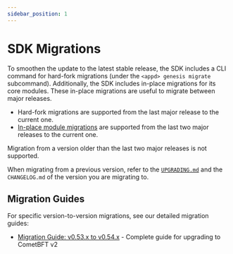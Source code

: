 ```yaml
---
sidebar_position: 1
---
```


# SDK Migrations

To smoothen the update to the latest stable release, the SDK includes a CLI command for hard-fork migrations (under the `<appd> genesis migrate` subcommand). 
Additionally, the SDK includes in-place migrations for its core modules. These in-place migrations are useful to migrate between major releases.

* Hard-fork migrations are supported from the last major release to the current one.
* [In-place module migrations](https://docs.cosmos.network/main/core/upgrade#overwriting-genesis-functions) are supported from the last two major releases to the current one.

Migration from a version older than the last two major releases is not supported.

When migrating from a previous version, refer to the [`UPGRADING.md`](../../../../UPGRADING.md) and the `CHANGELOG.md` of the version you are migrating to.

## Migration Guides

For specific version-to-version migrations, see our detailed migration guides:

* [Migration Guide: v0.53.x to v0.54.x](./04-migration-guide-v053-to-v054.md) - Complete guide for upgrading to CometBFT v2
